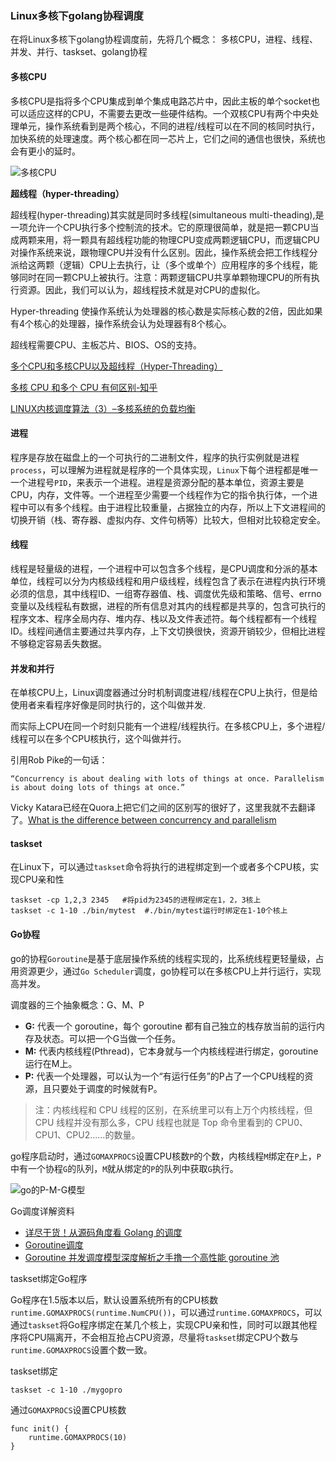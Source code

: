 ### Linux多核下golang协程调度

在将Linux多核下golang协程调度前，先将几个概念： 多核CPU，进程、线程、并发、并行、taskset、golang协程

#### 多核CPU

多核CPU是指将多个CPU集成到单个集成电路芯片中，因此主板的单个socket也可以适应这样的CPU，不需要去更改一些硬件结构。一个双核CPU有两个中央处理单元，操作系统看到是两个核心，不同的进程/线程可以在不同的核同时执行，加快系统的处理速度。两个核心都在同一芯片上，它们之间的通信也很快，系统也会有更小的延时。

![多核CPU](https://github.com/lizj3624/mynote/blob/master/Linux/Linux%E7%9A%84%E5%A4%9A%E6%A0%B8%E4%B8%8BGo%E5%8D%8F%E7%A8%8B%E8%B0%83%E5%BA%A6/pictures/%E5%A4%9A%E6%A0%B8CPU.png)

**超线程（hyper-threading）**

超线程(hyper-threading)其实就是同时多线程(simultaneous multi-theading),是一项允许一个CPU执行多个控制流的技术。它的原理很简单，就是把一颗CPU当成两颗来用，将一颗具有超线程功能的物理CPU变成两颗逻辑CPU，而逻辑CPU对操作系统来说，跟物理CPU并没有什么区别。因此，操作系统会把工作线程分派给这两颗（逻辑）CPU上去执行，让（多个或单个）应用程序的多个线程，能够同时在同一颗CPU上被执行。注意：两颗逻辑CPU共享单颗物理CPU的所有执行资源。因此，我们可以认为，超线程技术就是对CPU的虚拟化。

Hyper-threading 使操作系统认为处理器的核心数是实际核心数的2倍，因此如果有4个核心的处理器，操作系统会认为处理器有8个核心。

超线程需要CPU、主板芯片、BIOS、OS的支持。



[多个CPU和多核CPU以及超线程（Hyper-Threading）](https://www.cnblogs.com/jokerjason/p/8926905.html)

[多核 CPU 和多个 CPU 有何区别-知乎](https://www.zhihu.com/question/20998226)

[LINUX内核调度算法（3）–多核系统的负载均衡](http://www.taohui.pub/2015/01/27/linux内核调度算法（3）-多核系统的负载均衡/)

#### 进程

程序是存放在磁盘上的一个可执行的二进制文件，程序的执行实例就是进程`process`，可以理解为进程就是程序的一个具体实现，`Linux`下每个进程都是唯一一个进程号`PID`，来表示一个进程。进程是资源分配的基本单位，资源主要是CPU，内存，文件等。一个进程至少需要一个线程作为它的指令执行体，一个进程中可以有多个线程。由于进程比较重量，占据独立的内存，所以上下文进程间的切换开销（栈、寄存器、虚拟内存、文件句柄等）比较大，但相对比较稳定安全。

#### 线程

线程是轻量级的进程，一个进程中可以包含多个线程，是CPU调度和分派的基本单位，线程可以分为内核级线程和用户级线程，线程包含了表示在进程内执行环境必须的信息，其中线程ID、一组寄存器值、栈、调度优先级和策略、信号、errno变量以及线程私有数据，进程的所有信息对其内的线程都是共享的，包含可执行的程序文本、程序全局内存、堆内存、栈以及文件表述符。每个线程都有一个线程ID。线程间通信主要通过共享内存，上下文切换很快，资源开销较少，但相比进程不够稳定容易丢失数据。

#### 并发和并行

在单核CPU上，Linux调度器通过分时机制调度进程/线程在CPU上执行，但是给使用者来看程序好像是同时执行的，这个叫做并发.

而实际上CPU在同一个时刻只能有一个进程/线程执行。在多核CPU上，多个进程/线程可以在多个CPU核执行，这个叫做并行。

引用Rob Pike的一句话：

```·shell
“Concurrency is about dealing with lots of things at once. Parallelism is about doing lots of things at once.”
```

Vicky Katara已经在Quora上把它们之间的区别写的很好了，这里我就不去翻译了。[What is the difference between concurrency and parallelism](https://www.quora.com/What-is-the-difference-between-concurrency-and-parallelism/answer/Vicky-Katara?srid=IayD)

#### taskset

在Linux下，可以通过`taskset`命令将执行的进程绑定到一个或者多个CPU核，实现CPU亲和性

```shell
taskset -cp 1,2,3 2345   #将pid为2345的进程绑定在1，2，3核上
taskset -c 1-10 ./bin/mytest  #./bin/mytest运行时绑定在1-10个核上
```

#### Go协程

go的协程`Goroutine`是基于底层操作系统的线程实现的，比系统线程更轻量级，占用资源更少，通过`Go Scheduler`调度，go协程可以在多核CPU上并行运行，实现高并发。

调度器的三个抽象概念：G、M、P

- **G:** 代表一个 goroutine，每个 goroutine 都有自己独立的栈存放当前的运行内存及状态。可以把一个G当做一个任务。
- **M:** 代表内核线程(Pthread)，它本身就与一个内核线程进行绑定，goroutine 运行在M上。
- **P:** 代表一个处理器，可以认为一个“有运行任务”的P占了一个CPU线程的资源，且只要处于调度的时候就有P。

> 注：内核线程和 CPU 线程的区别，在系统里可以有上万个内核线程，但 CPU 线程并没有那么多，CPU 线程也就是 Top 命令里看到的 CPU0、CPU1、CPU2......的数量。

go程序启动时，通过`GOMAXPROCS`设置CPU核数`P`的个数，内核线程`M`绑定在`P`上，`P`中有一个协程`G`的队列，`M`就从绑定的`P`的队列中获取`G`执行。

![go的P-M-G模型](https://github.com/lizj3624/mynote/blob/master/Linux/Linux%E7%9A%84%E5%A4%9A%E6%A0%B8%E4%B8%8BGo%E5%8D%8F%E7%A8%8B%E8%B0%83%E5%BA%A6/pictures/P-M-G%E6%A8%A1%E5%9E%8B.jpg)

Go调度详解资料

* [详尽干货！从源码角度看 Golang 的调度](https://mp.weixin.qq.com/s/laxAshXPQvzRhFg3RtZJOw)
* [Goroutine调度](https://draveness.me/golang/docs/part3-runtime/ch06-concurrency/golang-goroutine/)
* [Goroutine 并发调度模型深度解析之手撸一个高性能 goroutine 池](https://taohuawu.club/high-performance-implementation-of-goroutine-pool)

taskset绑定Go程序

Go程序在1.5版本以后，默认设置系统所有的CPU核数`runtime.GOMAXPROCS(runtime.NumCPU())`，可以通过`runtime.GOMAXPROCS`，可以通过`taskset`将Go程序绑定在某几个核上，实现CPU亲和性，同时可以跟其他程序将CPU隔离开，不会相互抢占CPU资源，尽量将`taskset`绑定CPU个数与`runtime.GOMAXPROCS`设置个数一致。

taskset绑定

```shell
taskset -c 1-10 ./mygopro
```

通过`GOMAXPROCS`设置CPU核数

```golang
func init() {
    runtime.GOMAXPROCS(10)
}
```
